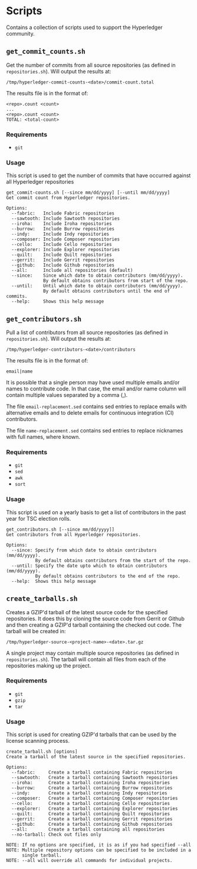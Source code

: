 # Scripts
Contains a collection of scripts used to support the Hyperledger community.

## `get_commit_counts.sh`
Get the number of commits from all source repositories (as defined in `repositories.sh`). Will output the results at:
```
/tmp/hyperledger-commit-counts-<date>/commit-count.total
```

The results file is in the format of:
```
<repo>.count <count>
...
<repo>.count <count>
TOTAL: <total-count>
```

### Requirements
* `git`

### Usage
This script is used to get the number of commits that have occurred against all Hyperledger repositories
```
get_commit-counts.sh [--since mm/dd/yyyy] [--until mm/dd/yyyy]
Get commit count from Hyperledger repositories.

Options:
  --fabric:   Include Fabric repositories
  --sawtooth: Include Sawtooth repositories
  --iroha:    Include Iroha repositories
  --burrow:   Include Burrow repositories
  --indy:     Include Indy repositories
  --composer: Include Composer repositories
  --cello:    Include Cello repositories
  --explorer: Include Explorer repositories
  --quilt:    Include Quilt repositories
  --gerrit:   Include Gerrit repositories
  --github:   Include Github repositories
  --all:      Include all repositories (default)
  --since:    Since which date to obtain contributors (mm/dd/yyyy).
              By default obtains contributors from start of the repo.
  --until:    Until which date to obtain contributors (mm/dd/yyyy).
              By default obtains contributors until the end of commits.
  --help:     Shows this help message
```

## `get_contributors.sh`
Pull a list of contributors from all source repositories (as defined in `repositories.sh`). Will output the results at:
```
/tmp/hyperledger-contributors-<date>/contributors
```

The results file is in the format of:
```
email|name
```

It is possible that a single person may have used multiple emails and/or names to contribute code. In that case, the email and/or name column will contain multiple values separated by a comma (,).

The file `email-replacement.sed` contains sed entries to replace emails with alternative emails and to delete emails for continuous integration (CI) contributors.

The file `name-replacement.sed` contains sed entries to replace nicknames with full names, where known.

### Requirements
* `git`
* `sed`
* `awk`
* `sort`

### Usage
This script is used on a yearly basis to get a list of contributors in the past year for TSC election rolls.
```
get_contributors.sh [--since mm/dd/yyyy]]
Get contributors from all Hyperledger repositories.

Options:
  --since: Specify from which date to obtain contributors (mm/dd/yyyy).
           By default obtains contributors from the start of the repo.
  --until: Specify the date upto which to obtain contributors (mm/dd/yyyy).
           By default obtains contributors to the end of the repo.
  --help:  Shows this help message
```

## `create_tarballs.sh`
Creates a GZIP'd tarball of the latest source code for the specified repositories. It does this by cloning the source code from Gerrit or Github and then creating a GZIP'd tarball containing the checked out code. The tarball will be created in:

```
/tmp/hyperledger-source-<project-name>-<date>.tar.gz
```

A single project may contain multiple source repositories (as defined in `repositories.sh`). The tarball will contain all files from each of the repositories making up the project.

### Requirements
* `git`
* `gzip`
* `tar`

### Usage
This script is used for creating GZIP'd tarballs that can be used by the license scanning process.
```
create_tarball.sh [options]
Create a tarball of the latest source in the specified repositories.

Options:
  --fabric:     Create a tarball containing Fabric repositories
  --sawtooth:   Create a tarball containing Sawtooth repositories
  --iroha:      Create a tarball containing Iroha repositories
  --burrow:     Create a tarball containing Burrow repositories
  --indy:       Create a tarball containing Indy repositories
  --composer:   Create a tarball containing Composer repositories
  --cello:      Create a tarball containing Cello repositories
  --explorer:   Create a tarball containing Explorer repositories
  --quilt:      Create a tarball containing Quilt repositories
  --gerrit:     Create a tarball containing Gerrit repositories
  --github:     Create a tarball containing Github repositories
  --all:        Create a tarball containing all repositories
  --no-tarball: Check out files only

NOTE: If no options are specified, it is as if you had specified --all
NOTE: Multiple repository options can be specified to be included in a
      single tarball.
NOTE: --all will override all commands for individual projects.
```
